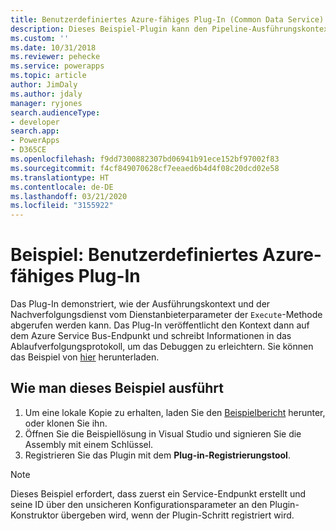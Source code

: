 ```yaml
---
title: Benutzerdefiniertes Azure-fähiges Plug-In (Common Data Service) | Microsoft-Dokumentation
description: Dieses Beispiel-Plugin kann den Pipeline-Ausführungskontext auf den Azure Service Bus posten.
ms.custom: ''
ms.date: 10/31/2018
ms.reviewer: pehecke
ms.service: powerapps
ms.topic: article
author: JimDaly
ms.author: jdaly
manager: ryjones
search.audienceType:
- developer
search.app:
- PowerApps
- D365CE
ms.openlocfilehash: f9dd7300882307bd06941b91ece152bf97002f83
ms.sourcegitcommit: f4cf849070628cf7eeaed6b4d4f08c20dcd02e58
ms.translationtype: HT
ms.contentlocale: de-DE
ms.lasthandoff: 03/21/2020
ms.locfileid: "3155922"
---
```

# <a name="sample-azure-aware-custom-plug-in"></a>Beispiel: Benutzerdefiniertes Azure-fähiges Plug-In

<!-- https://docs.microsoft.com/dynamics365/customer-engagement/developer/sample-azure-aware-custom-plugin -->

Das Plug-In demonstriert, wie der Ausführungskontext und der Nachverfolgungsdienst vom Dienstanbieterparameter der `Execute`-Methode abgerufen werden kann. Das Plug-In veröffentlicht den Kontext dann auf dem Azure Service Bus-Endpunkt und schreibt Informationen in das Ablaufverfolgungsprotokoll, um das Debuggen zu erleichtern. Sie können das Beispiel von [hier](https://github.com/Microsoft/PowerApps-Samples/tree/master/cds/orgsvc/C%23/Azureplugin) herunterladen.

## <a name="how-to-run-this-sample"></a>Wie man dieses Beispiel ausführt

1. Um eine lokale Kopie zu erhalten, laden Sie den [Beispielbericht](https://github.com/Microsoft/PowerApps-Samples) herunter, oder klonen Sie ihn.
2. Öffnen Sie die Beispiellösung in Visual Studio und signieren Sie die Assembly mit einem Schlüssel.
3. Registrieren Sie das Plugin mit dem **Plug-in-Registrierungstool**.

>[!NOTE]
> Dieses Beispiel erfordert, dass zuerst ein Service-Endpunkt erstellt und seine ID über den unsicheren Konfigurationsparameter an den Plugin-Konstruktor übergeben wird, wenn der Plugin-Schritt registriert wird.


